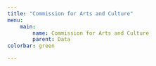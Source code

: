 ```yaml
---
title: "Commission for Arts and Culture"
menu:
    main:
        name: Commission for Arts and Culture
        parent: Data
colorbar: green

---
```

